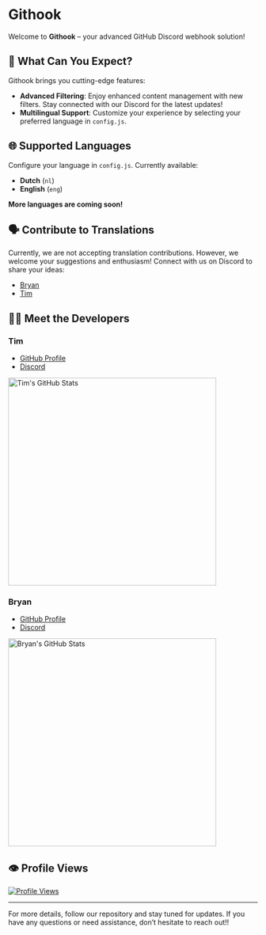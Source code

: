# Githook

Welcome to **Githook** – your advanced GitHub Discord webhook solution!

## 🚀 What Can You Expect?

Githook brings you cutting-edge features:

- **Advanced Filtering**: Enjoy enhanced content management with new filters. Stay connected with our Discord for the latest updates!
- **Multilingual Support**: Customize your experience by selecting your preferred language in `config.js`.

## 🌐 Supported Languages

Configure your language in `config.js`. Currently available:

- **Dutch** (`nl`)
- **English** (`eng`)

**More languages are coming soon!**

## 🗣️ Contribute to Translations

Currently, we are not accepting translation contributions. However, we welcome your suggestions and enthusiasm! Connect with us on Discord to share your ideas:

- [Bryan](https://discord.com/users/281826343040057345)
- [Tim](https://discord.com/users/427717508359782400)

## 👩‍💻 Meet the Developers

### Tim

- [GitHub Profile](https://github.com/Donrskbb)
- [Discord](https://discord.com/users/427717508359782400)

<p align="left">
  <a href="https://github.com/Donrskbb">
    <img width="420" src="https://github-readme-stats.vercel.app/api?username=Donrskbb&amp;count_private=true&amp;show_icons=true&amp;title_color=dc143c&amp;text_color=ffffff&amp;icon_color=dc143c&amp;hide_border=true&amp;bg_color=282a36&amp;layout=compact&amp;hide_title=false&amp;hide_rank=false" alt="Tim's GitHub Stats" style="max-width: 100%;">
  </a>
</p>

### Bryan

- [GitHub Profile](https://github.com/L3G3CLAN)
- [Discord](https://discord.com/users/281826343040057345)

<p align="left">
  <a href="https://github.com/L3G3CLAN">
    <img width="420" src="https://github-readme-stats.vercel.app/api?username=L3G3CLAN&amp;count_private=true&amp;show_icons=true&amp;title_color=dc143c&amp;text_color=ffffff&amp;icon_color=dc143c&amp;hide_border=true&amp;bg_color=282a36&amp;layout=compact&amp;hide_title=false&amp;hide_rank=false" alt="Bryan's GitHub Stats" style="max-width: 100%;">
  </a>
</p>

## 👁️ Profile Views

[![Profile Views](https://visitcount.itsvg.in/api?id=Github&label=Profile%20Views&color=3&icon=5&pretty=true)](https://visitcount.itsvg.in)

---

For more details, follow our repository and stay tuned for updates. If you have any questions or need assistance, don’t hesitate to reach out!!

